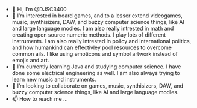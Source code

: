 - 👋 Hi, I’m @DJSC3400
- 👀 I’m interested in  board games, and to a lesser extend videogames, music, synthisizers, DAW, and buzzy computer science things, like AI and large language modles. I am also really intrested in math and creating open source numeric methods. I play lots of different instruments. I am also really intrested in policy and international poiltics, and how humankind can effectivley pool resources to overcome common ails. I like using emoticons and symbol artwork instead of emojis and art.
- 🌱 I’m currently learning Java and studying computer science. I have done some electrical engineering as well. I am also always trying to learn new music and instruments. 
- 💞️ I’m looking to collaborate on games, music, synthisizers, DAW, and buzzy computer science things, like AI and large language modles. 
- 📫 How to reach me ...

<!---
DJSC3400/DJSC3400 is a ✨ special ✨ repository because its `README.md` (this file) appears on your GitHub profile.
You can click the Preview link to take a look at your changes.
--->

